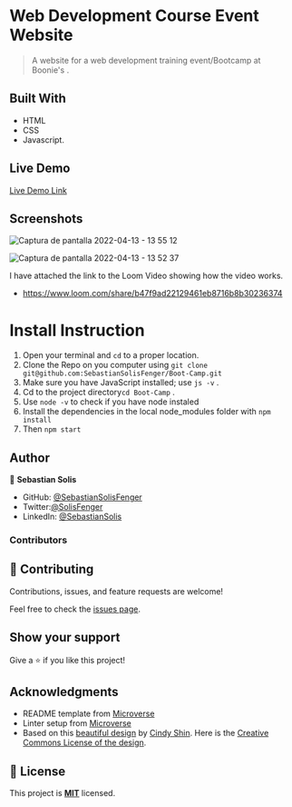 # Web Development Course Event Website

> A website for a web development training event/Bootcamp at Boonie's .

## Built With

- HTML
- CSS
- Javascript.

## Live Demo

[Live Demo Link](https://sebastiansolisfenger.github.io/Boot-Camp/)

## Screenshots
![Captura de pantalla 2022-04-13 - 13 55 12](https://user-images.githubusercontent.com/88522494/163231579-b3fa0bbe-0c20-4d93-a035-f7660843e45e.png)


![Captura de pantalla 2022-04-13 - 13 52 37](https://user-images.githubusercontent.com/88522494/163231756-ee3b869f-c169-4386-901c-64b2ab991310.png)

I have attached the link to the Loom Video showing how the video works.
- https://www.loom.com/share/b47f9ad22129461eb8716b8b30236374

# Install Instruction

1. Open your terminal and `cd` to a proper location.
2. Clone the Repo on you computer using `git clone git@github.com:SebastianSolisFenger/Boot-Camp.git`
3. Make sure you have JavaScript installed; use `js -v` .
4. Cd to the project directory`cd Boot-Camp` .
5. Use `node -v` to check if you have node instaled
6. Install the dependencies in the local node_modules folder with `npm install`
7. Then `npm start`

## Author

👤 **Sebastian Solis**

- GitHub: [@SebastianSolisFenger](https://github.com/SebastianSolisFenger)
- Twitter:[@SolisFenger](https://twitter.com/SolisFenger)
- LinkedIn: [@SebastianSolis](https://www.linkedin.com/in/sebastian-solis-2712731a5/)

### Contributors

## 🤝 Contributing

Contributions, issues, and feature requests are welcome!

Feel free to check the [issues page](../../issues/).

## Show your support

Give a ⭐️ if you like this project!

## Acknowledgments

- README template from [Microverse](https://github.com/microverseinc/readme-template)
- Linter setup from [Microverse](https://github.com/microverseinc/linters-config/tree/master/html-css)
- Based on this [beautiful design](https://www.behance.net/gallery/29845175/CC-Global-Summit-2015) by [Cindy Shin](https://www.behance.net/adagio07). Here is the [Creative Commons License of the design](https://creativecommons.org/licenses/by-nc/4.0/).

## 📝 License

This project is **[MIT](./LICENSE.md)** licensed.
